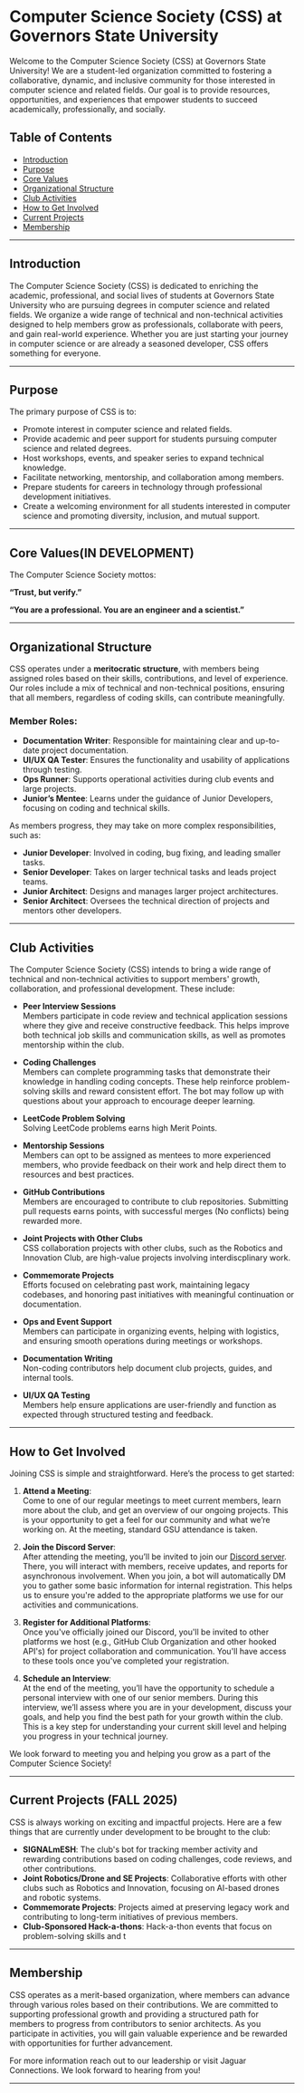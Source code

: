 # Computer Science Society (CSS) at Governors State University

Welcome to the Computer Science Society (CSS) at Governors State University! We are a student-led organization committed to fostering a collaborative, dynamic, and inclusive community for those interested in computer science and related fields. Our goal is to provide resources, opportunities, and experiences that empower students to succeed academically, professionally, and socially.

## Table of Contents
- [Introduction](#introduction)
- [Purpose](#purpose)
- [Core Values](#core-values)
- [Organizational Structure](#organizational-structure)
- [Club Activities](#club-activities)
- [How to Get Involved](#how-to-get-involved)
- [Current Projects](#current-projects)
- [Membership](#membership)

---

## Introduction
The Computer Science Society (CSS) is dedicated to enriching the academic, professional, and social lives of students at Governors State University who are pursuing degrees in computer science and related fields. We organize a wide range of technical and non-technical activities designed to help members grow as professionals, collaborate with peers, and gain real-world experience. Whether you are just starting your journey in computer science or are already a seasoned developer, CSS offers something for everyone.

---

## Purpose
The primary purpose of CSS is to:

- Promote interest in computer science and related fields.
- Provide academic and peer support for students pursuing computer science and related degrees.
- Host workshops, events, and speaker series to expand technical knowledge.
- Facilitate networking, mentorship, and collaboration among members.
- Prepare students for careers in technology through professional development initiatives.
- Create a welcoming environment for all students interested in computer science and promoting diversity, inclusion, and mutual support.

---

## Core Values(IN DEVELOPMENT)
The Computer Science Society mottos:

**“Trust, but verify.”**  

**“You are a professional. You are an engineer and a scientist.”**  

---

## Organizational Structure
CSS operates under a **meritocratic structure**, with members being assigned roles based on their skills, contributions, and level of experience. Our roles include a mix of technical and non-technical positions, ensuring that all members, regardless of coding skills, can contribute meaningfully.

### Member Roles:
- **Documentation Writer**: Responsible for maintaining clear and up-to-date project documentation.
- **UI/UX QA Tester**: Ensures the functionality and usability of applications through testing.
- **Ops Runner**: Supports operational activities during club events and large projects.
- **Junior’s Mentee**: Learns under the guidance of Junior Developers, focusing on coding and technical skills.

As members progress, they may take on more complex responsibilities, such as:

- **Junior Developer**: Involved in coding, bug fixing, and leading smaller tasks.
- **Senior Developer**: Takes on larger technical tasks and leads project teams.
- **Junior Architect**: Designs and manages larger project architectures.
- **Senior Architect**: Oversees the technical direction of projects and mentors other developers.

---

## Club Activities
The Computer Science Society (CSS) intends to bring a wide range of technical and non-technical activities to support members' growth, collaboration, and professional development. These include:

- **Peer Interview Sessions**  
  Members participate in code review and technical application sessions where they give and receive constructive feedback. This helps improve both technical job skills and communication skills, as well as promotes mentorship within the club.

- **Coding Challenges**  
  Members can complete programming tasks that demonstrate their knowledge in handling coding concepts. These help reinforce problem-solving skills and reward consistent effort. The bot may follow up with questions about your approach to encourage deeper learning. 

- **LeetCode Problem Solving**  
  Solving LeetCode problems earns high Merit Points. 

- **Mentorship Sessions**  
  Members can opt to be assigned as mentees to more experienced members, who provide feedback on their work and help direct them to resources and best practices.

- **GitHub Contributions**  
  Members are encouraged to contribute to club repositories. Submitting pull requests earns points, with successful merges (No conflicts) being rewarded more.

- **Joint Projects with Other Clubs**  
  CSS collaboration projects with other clubs, such as the Robotics and Innovation Club, are high-value projects involving interdiscplinary work.

- **Commemorate Projects**  
  Efforts focused on celebrating past work, maintaining legacy codebases, and honoring past initiatives with meaningful continuation or documentation.

- **Ops and Event Support**  
  Members can participate in organizing events, helping with logistics, and ensuring smooth operations during meetings or workshops.

- **Documentation Writing**  
  Non-coding contributors help document club projects, guides, and internal tools.

- **UI/UX QA Testing**  
  Members help ensure applications are user-friendly and function as expected through structured testing and feedback.
---

## How to Get Involved

Joining CSS is simple and straightforward. Here’s the process to get started:

1. **Attend a Meeting**:  
   Come to one of our regular meetings to meet current members, learn more about the club, and get an overview of our ongoing projects. This is your opportunity to get a feel for our community and what we’re working on. At the meeting, standard GSU attendance is taken.

2. **Join the Discord Server**:  
   After attending the meeting, you’ll be invited to join our [Discord server](https://discord.gg/J7EezeQHmC). There, you will interact with members, receive updates, and reports for asynchronous involvement. When you join, a bot will automatically DM you to gather some basic information for internal registration. This helps us to ensure you're added to the appropriate platforms we use for our activities and communications.

3. **Register for Additional Platforms**:  
   Once you've officially joined our Discord, you'll be invited to other platforms we host (e.g., GitHub Club Organization and other hooked API's) for project collaboration and communication. You'll have access to these tools once you've completed your registration.

4. **Schedule an Interview**:  
   At the end of the meeting, you’ll have the opportunity to schedule a personal interview with one of our senior members. During this interview, we’ll assess where you are in your development, discuss your goals, and help you find the best path for your growth within the club. This is a key step for understanding your current skill level and helping you progress in your technical journey.

We look forward to meeting you and helping you grow as a part of the Computer Science Society!

---

## Current Projects (FALL 2025)
CSS is always working on exciting and impactful projects. Here are a few things that are currently under development to be brought to the club:

- **SIGNALmESH**: The club's bot for tracking member activity and rewarding contributions based on coding challenges, code reviews, and other contributions.
- **Joint Robotics/Drone and SE Projects**: Collaborative efforts with other clubs such as Robotics and Innovation, focusing on AI-based drones and robotic systems.
- **Commemorate Projects**: Projects aimed at preserving legacy work and contributing to long-term initiatives of previous members.
- **Club-Sponsored Hack-a-thons**: Hack-a-thon events that focus on problem-solving skills and t

---

## Membership
CSS operates as a merit-based organization, where members can advance through various roles based on their contributions. We are committed to supporting professional growth and providing a structured path for members to progress from contributors to senior architects. As you participate in activities, you will gain valuable experience and be rewarded with opportunities for further advancement.

For more information reach out to our leadership or visit Jaguar Connections. We look forward to hearing from you!

---
